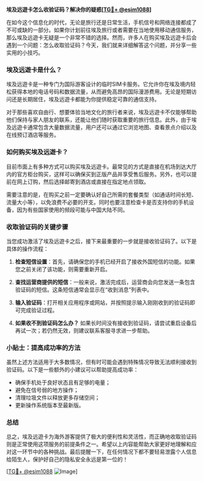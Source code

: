 **埃及远遊卡怎么收验证码？解决你的疑惑[[TG💪+ @esim1088](https://t.me/s/esim1088)]**

在如今这个信息化的时代，无论是旅行还是日常生活，手机信号和网络连接都成了不可或缺的一部分。如果你计划前往埃及旅行或者需要在当地使用移动通信服务，那么埃及远遊卡无疑是一个非常不错的选择。然而，许多人在购买埃及远遊卡后会遇到一个问题：怎么收取验证码？今天，我们就来详细解答这个问题，并分享一些实用的小技巧。

### 埃及远遊卡是什么？

埃及远遊卡是一种专门为国际游客设计的临时SIM卡服务。它允许你在埃及境内轻松获得本地的电话号码和数据流量，从而避免高昂的国际漫游费用。无论是短期访问还是长期居住，埃及远遊卡都能为你提供稳定可靠的通信支持。

对于那些喜欢自由行、想要体验当地文化的旅行者来说，埃及远遊卡不仅能够帮助他们保持与家人朋友的联系，还能让他们随时获取重要的旅行信息。此外，由于埃及远遊卡通常包含大量数据流量，用户还可以通过它浏览地图、查看景点介绍以及在线预订酒店等服务。

### 如何购买埃及远遊卡？

目前市面上有多种方式可以购买埃及远遊卡。最常见的方式是直接在机场到达大厅内的官方柜台购买，这样可以确保买到正版产品并享受售后服务。另外，也可以提前在网上订购，然后选择邮寄到酒店或直接在指定地点领取。

需要注意的是，在购买之前一定要确认好自己所需的套餐类型（如通话时间长短、流量大小等），以免浪费不必要的开支。同时也要注意检查卡是否支持你的手机设备，因为有些国家使用的频段可能与中国大陆不同。

### 收取验证码的关键步骤

当您成功激活了埃及远遊卡之后，接下来最重要的一步就是接收验证码了。以下是具体的操作流程：

1. **检查短信设置**：首先，请确保您的手机已经开启了接收外国短信的功能。如果您之前关闭了该功能，则需要重新开启。
   
2. **查找运营商提供的短信**：一般来说，激活完成后，运营商会向您发送一条包含验证码的短信。这条短信通常会显示在“收到消息”列表中。

3. **输入验证码**：打开相关应用程序或网站，并按照提示输入刚刚收到的验证码即可完成验证过程。

4. **如果收不到验证码怎么办？** 如果长时间没有接收到验证码，请尝试重启设备后再试一次；若仍然无效，则建议联系客服寻求进一步帮助。

### 小贴士：提高成功率的方法

虽然上述方法适用于大多数情况，但有时可能会遇到特殊情况导致无法顺利接收到验证码。以下是一些额外的小建议可以帮助提高成功率：

- 确保手机处于良好状态且有足够的电量；
- 避免在信号弱的地方操作；
- 清理垃圾文件以释放更多存储空间；
- 更新操作系统版本至最新版。

### 总结

总之，埃及远遊卡为海外游客提供了极大的便利性和灵活性，而正确地收取验证码则是正常使用这项服务的前提条件之一。希望以上内容能帮助大家更好地理解和应对这一环节中的各种挑战。最后提醒一下，在任何情况下都不要轻易泄露个人信息给陌生人，保护好自己的隐私安全永远是第一位的！

[[TG💪+ @esim1088](https://t.me/s/esim1088) ![Image](https://i.postimg.cc/4NQfJmqS/Snipaste-2025-05-13-00-14-12.png)]